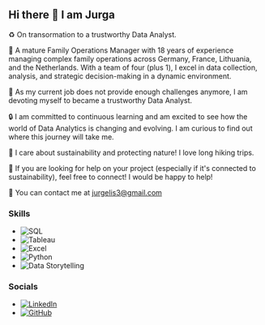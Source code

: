 ## Hi there 👋 I am Jurga

♻️ On transormation to a trustworthy Data Analyst.

👑 A mature Family Operations Manager with 18 years of experience managing complex family operations across Germany, France, Lithuania, and the Netherlands. 
With a team of four (plus 1), I excel in data collection, analysis, and strategic decision-making in a dynamic environment.

💪 As my current job does not provide enough challenges anymore, I am devoting myself to became a trustworthy Data Analyst.

🔒 I am committed to continuous learning and am excited to see how the world of Data Analytics is changing and evolving. I am curious to find out where this journey will take me.

🫶 I care about sustainability and protecting nature! I love long hiking trips.

🤝 If you are looking for help on your project (especially if it's connected to sustainability), feel free to connect! I would be happy to help!

📧 You can contact me at jurgelis3@gmail.com 

### Skills

- ![SQL](https://img.shields.io/badge/SQL-4479A1?style=for-the-badge&logo=sql&logoColor=white)
- ![Tableau](https://img.shields.io/badge/Tableau-E97627?style=for-the-badge&logo=tableau&logoColor=white)
- ![Excel](https://img.shields.io/badge/Excel-217346?style=for-the-badge&logo=microsoft-excel&logoColor=white)
- ![Python](https://img.shields.io/badge/Python-3776AB?style=for-the-badge&logo=python&logoColor=white)
- ![Data Storytelling](https://img.shields.io/badge/Data_Storytelling-FFA500?style=for-the-badge&logo=data-storytelling&logoColor=white)

### Socials 
- [![LinkedIn](https://img.shields.io/badge/LinkedIn-0077B5?style=for-the-badge&logo=linkedin&logoColor=white)](https://www.linkedin.com/in/jurga-marti)
- [![GitHub](https://img.shields.io/badge/GitHub-181717?style=for-the-badge&logo=github&logoColor=white)](https://github.com/JurgaMart)


<!--
**JurgaMart/JurgaMart** is a ✨ _special_ ✨ repository because its `README.md` (this file) appears on your GitHub profile.

